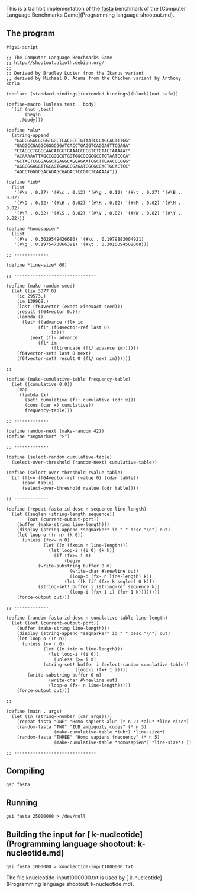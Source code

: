 This is a Gambit implementation of the
[fasta](http://shootout.alioth.debian.org/gp4sandbox/benchmark.php?test=fasta&lang=all)
benchmark of the [Computer Language Benchmarks
Game](Programming language shootout.md).

## The program

    #!gsi-script
    
    ;; The Computer Language Benchmarks Game
    ;; http://shootout.alioth.debian.org/
    ;;
    ;; Derived by Bradley Lucier from the Ikarus variant
    ;; derived by Michael D. Adams from the Chicken variant by Anthony Borla
    
    (declare (standard-bindings)(extended-bindings)(block)(not safe))
    
    (define-macro (unless test . body)
      `(if (not ,test)
           (begin
         ,@body)))
    
    (define *alu*
      (string-append
       "GGCCGGGCGCGGTGGCTCACGCCTGTAATCCCAGCACTTTGG"
       "GAGGCCGAGGCGGGCGGATCACCTGAGGTCAGGAGTTCGAGA"
       "CCAGCCTGGCCAACATGGTGAAACCCCGTCTCTACTAAAAAT"
       "ACAAAAATTAGCCGGGCGTGGTGGCGCGCGCCTGTAATCCCA"
       "GCTACTCGGGAGGCTGAGGCAGGAGAATCGCTTGAACCCGGG"
       "AGGCGGAGGTTGCAGTGAGCCGAGATCGCGCCACTGCACTCC"
       "AGCCTGGGCGACAGAGCGAGACTCCGTCTCAAAAA"))
    
    (define *iub*
      (list
       '(#\a . 0.27) '(#\c . 0.12) '(#\g . 0.12) '(#\t . 0.27) '(#\B . 0.02)
       '(#\D . 0.02) '(#\H . 0.02) '(#\K . 0.02) '(#\M . 0.02) '(#\N . 0.02)
       '(#\R . 0.02) '(#\S . 0.02) '(#\V . 0.02) '(#\W . 0.02) '(#\Y . 0.02)))
    
    (define *homosapien*
      (list
       '(#\a . 0.3029549426680) '(#\c . 0.1979883004921)
       '(#\g . 0.1975473066391) '(#\t . 0.3015094502008)))
    
    ;; -------------
    
    (define *line-size* 60)
    
    ;; -------------------------------
    
    (define (make-random seed)
      (let ((ia 3877.0)
        (ic 29573.)
        (im 139968.)
        (last (f64vector (exact->inexact seed)))
        (result (f64vector 0.)))
        (lambda ()
          (let* ((advance (fl+ ic
                (fl* (f64vector-ref last 0)
                     ia)))
             (next (fl- advance
                (fl* im
                     (fltruncate (fl/ advance im))))))
        (f64vector-set! last 0 next)
        (f64vector-set! result 0 (fl/ next im))))))
    
    ;; -------------------------------
    
    (define (make-cumulative-table frequency-table)
      (let ((cumulative 0.0))
        (map
         (lambda (x)
           (set! cumulative (fl+ cumulative (cdr x)))
           (cons (car x) cumulative))
           frequency-table)))
    
    ;; -------------
    
    (define random-next (make-random 42))
    (define *segmarker* ">")
    
    ;; -------------
    
    (define (select-random cumulative-table)
      (select-over-threshold (random-next) cumulative-table))
    
    (define (select-over-threshold rvalue table)
      (if (fl<= (f64vector-ref rvalue 0) (cdar table))
          (caar table)
          (select-over-threshold rvalue (cdr table))))
    
    ;; -------------
    
    (define (repeat-fasta id desc n sequence line-length)
      (let ((seqlen (string-length sequence))
            (out (current-output-port))
        (buffer (make-string line-length)))
        (display (string-append *segmarker* id " " desc "\n") out)
        (let loop-o ((n n) (k 0))
          (unless (fx<= n 0)
                  (let ((m (fxmin n line-length)))
                    (let loop-i ((i 0) (k k))
                      (if (fx>= i m)
                          (begin
                (write-substring buffer 0 m)
                            (write-char #\newline out)
                            (loop-o (fx- n line-length) k))
                          (let ([k (if (fx= k seqlen) 0 k)])
                (string-set! buffer i (string-ref sequence k))
                            (loop-i (fx+ 1 i) (fx+ 1 k))))))))
        (force-output out)))
    
    ;; -------------
    
    (define (random-fasta id desc n cumulative-table line-length)
      (let ((out (current-output-port))
        (buffer (make-string line-length)))
        (display (string-append *segmarker* id " " desc "\n") out)
        (let loop-o ((n n))
          (unless (<= n 0)
                  (let ((m (min n line-length)))
                    (let loop-i ((i 0))
                      (unless (>= i m)
                  (string-set! buffer i (select-random cumulative-table))
                              (loop-i (fx+ 1 i))))
            (write-substring buffer 0 m)
                    (write-char #\newline out)
                    (loop-o (fx- n line-length)))))
        (force-output out)))
    
    ;; -------------------------------
    
    (define (main . args)
      (let ((n (string->number (car args))))
        (repeat-fasta "ONE" "Homo sapiens alu" (* n 2) *alu* *line-size*)
        (random-fasta "TWO" "IUB ambiguity codes" (* n 3)
                      (make-cumulative-table *iub*) *line-size*)
        (random-fasta "THREE" "Homo sapiens frequency" (* n 5)
                      (make-cumulative-table *homosapien*) *line-size*) ))
    
    ;; -------------------------------

## Compiling

    gsc fasta

## Running

    gsi fasta 25000000 > /dev/null

## Building the input for [ k-nucleotide](Programming language shootout: k-nucleotide.md)

    gsi fasta 1000000 > knucleotide-input1000000.txt

The file knucleotide-input1000000.txt is used by [
k-nucleotide](Programming language shootout: k-nucleotide.md).
